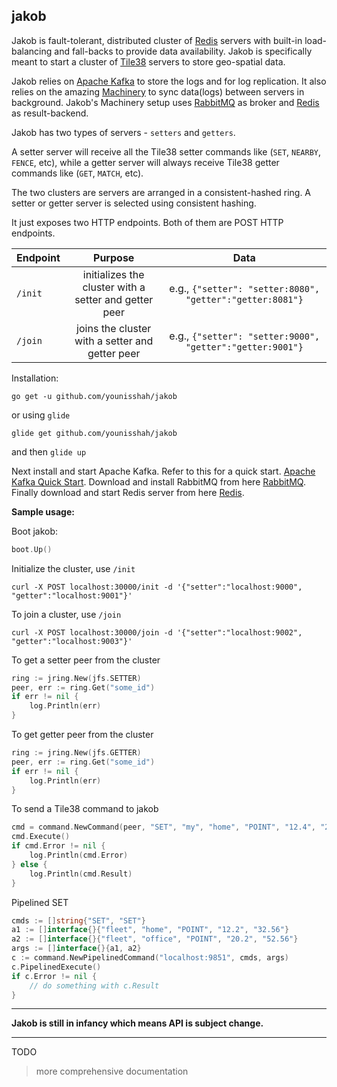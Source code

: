 ## jakob

Jakob is fault-tolerant, distributed cluster of [Redis](http://redis.io) servers with built-in load-balancing and fall-backs 
to provide data availability. Jakob is specifically meant to start a cluster of [Tile38](http://tile38.com) servers to store 
geo-spatial data. 

Jakob relies on [Apache Kafka](ttps://kafka.apache.org/) to store the logs and for log replication. It also relies on
the amazing [Machinery](github.com/RichardKnop/machinery/)  to sync data(logs) between servers in background. 
Jakob's Machinery setup uses [RabbitMQ](http://rabbitmq.com) as broker and [Redis](http://redis.io) as result-backend.

Jakob has two types of servers - `setters` and `getters`.

A setter server will receive all the Tile38 setter commands like (`SET`, `NEARBY`, `FENCE`, etc), while a getter server will always receive
Tile38 getter commands like (`GET`, `MATCH`, etc). 

The two clusters are servers are arranged in a consistent-hashed ring. A setter or getter server is selected using consistent hashing.


It just exposes two HTTP endpoints. Both of them are POST HTTP endpoints.

| Endpoint | Purpose | Data |
| ------- |:--------:|:-------------------------------------------:|
| `/init` | initializes the cluster with a setter and getter peer | e.g., `{"setter": "setter:8080", "getter":"getter:8081"}`
| `/join` | joins the cluster with a setter and getter peer | e.g., `{"setter": "setter:9000", "getter":"getter:9001"}`

Installation:

`go get -u github.com/younisshah/jakob`

or using `glide`

`glide get github.com/younisshah/jakob`

and then `glide up`

Next install and start Apache Kafka. Refer to this for a quick start. [Apache Kafka Quick Start](https://kafka.apache.org/quickstart).
Download and install RabbitMQ from here [RabbitMQ](http://www.rabbitmq.com/download.html).
Finally download and start Redis server from here [Redis](https://redis.io/download).


__Sample usage:__

Boot jakob:

```go
boot.Up()
```

Initialize the cluster, use `/init`

`curl -X POST localhost:30000/init -d '{"setter":"localhost:9000", "getter":"localhost:9001"}'`

To join a cluster, use `/join`
 
`curl -X POST localhost:30000/join -d '{"setter":"localhost:9002", "getter":"localhost:9003"}'` 

To get a setter peer from the cluster

```go
ring := jring.New(jfs.SETTER)
peer, err := ring.Get("some_id")
if err != nil {
    log.Println(err)
}
```

To get getter peer from the cluster

```go
ring := jring.New(jfs.GETTER)
peer, err := ring.Get("some_id")
if err != nil {
    log.Println(err)
}
```

To send a Tile38 command to jakob

```go
cmd = command.NewCommand(peer, "SET", "my", "home", "POINT", "12.4", "23.45")
cmd.Execute()
if cmd.Error != nil {
    log.Println(cmd.Error)
} else {
    log.Println(cmd.Result)
}
```

Pipelined SET

```go
cmds := []string{"SET", "SET"}
a1 := []interface{}{"fleet", "home", "POINT", "12.2", "32.56"}
a2 := []interface{}{"fleet", "office", "POINT", "20.2", "52.56"}
args := []interface{}{a1, a2}
c := command.NewPipelinedCommand("localhost:9851", cmds, args)
c.PipelinedExecute()
if c.Error != nil {
    // do something with c.Result
}
```

---

**Jakob is still in infancy which means API is subject change.**

---

TODO

> more comprehensive documentation
